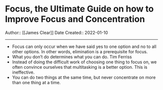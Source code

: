 # Focus, the Ultimate Guide on how to Improve Focus and Concentration

Author:: [[James Clear]]
Date Created:: 2022-01-10
- - -
- Focus can only occur when we have said yes to one option and no to all other options. In other words, elimination is a prerequisite for focus. 
- What you don’t do determines what you can do. Tim Ferriss 
- Instead of doing the difficult work of choosing one thing to focus on, we often convince ourselves that multitasking is a better option. This is ineffective.
- You can do two things at the same time, but never concentrate on more than one thing at a time.